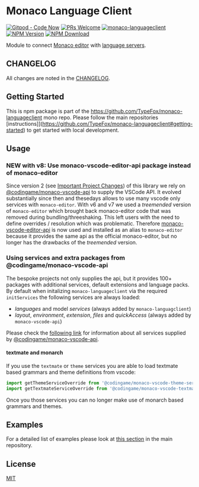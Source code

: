 # Monaco Language Client

[![Gitpod - Code Now](https://img.shields.io/badge/Gitpod-code%20now-blue.svg?longCache=true)](https://gitpod.io#https://github.com/TypeFox/monaco-languageclient)
[![PRs Welcome](https://img.shields.io/badge/PRs-welcome-brightgreen.svg?longCache=true)](https://github.com/TypeFox/monaco-languageclient/labels/help%20wanted)
[![monaco-languageclient](https://github.com/TypeFox/monaco-languageclient/actions/workflows/actions.yml/badge.svg)](https://github.com/TypeFox/monaco-languageclient/actions/workflows/actions.yml)
[![NPM Version](https://img.shields.io/npm/v/monaco-languageclient.svg)](https://www.npmjs.com/package/monaco-languageclient)
[![NPM Download](https://img.shields.io/npm/dt/monaco-languageclient.svg)](https://www.npmjs.com/package/monaco-languageclient)

Module to connect [Monaco editor](https://microsoft.github.io/monaco-editor/) with [language servers](https://microsoft.github.io/language-server-protocol/).

## CHANGELOG

All changes are noted in the [CHANGELOG](https://github.com/TypeFox/monaco-languageclient/blob/main/packages/client/CHANGELOG.md).

## Getting Started

This is npm package is part of the <https://github.com/TypeFox/monaco-languageclient> mono repo. Please follow the main repositories [instructions]](<https://github.com/TypeFox/monaco-languageclient#getting-started>) to get started with local development.

## Usage

### NEW with v8: Use monaco-vscode-editor-api package instead of monaco-editor

Since version 2 (see [Important Project Changes](https://github.com/TypeFox/monaco-languageclient/blob/main/docs/versions-and-history.md#important-project-changes)) of this library we rely on [@codingame/monaco-vscode-api](https://github.com/CodinGame/monaco-vscode-api) to supply the VSCode API. It evolved substantially since then and thesedays allows to use many vscode only services with `monaco-editor`. With v6 and v7 we used a *treemended* version of `monaco-editor` which brought back monaco-editor code that was removed during bundling/threeshaking. This left users with the need to define overrides / resolution which was problematic.
Therefore [monaco-vscode-editor-api](https://www.npmjs.com/package/@codingame/monaco-vscode-editor-api) is now used and installed as an alias to `monaco-editor` because it provides the same api as the official monaco-editor, but no longer has the drawbacks of the *treemended* version.

### Using services and extra packages from @codingame/monaco-vscode-api

The bespoke projects not only supplies the api, but it provides 100+ packages with additional services, default extensions and language packs. By default when initalizing `monaco-languageclient` via the required `initServices` the following services are always loaded:

- *languages* and model *services* (always added by `monaco-languagclient`)
- *layout*, *environment*, *extension*, *files* and *quickAccess* (always added by `monaco-vscode-api`)

Please check the [following link](https://github.com/CodinGame/monaco-vscode-api#monaco-standalone-services) for information about all services supplied by [@codingame/monaco-vscode-api](https://github.com/CodinGame/monaco-vscode-api).

#### textmate and monarch

If you use the `textmate` or `theme` services you are able to load textmate based grammars and theme definitions from vscode:

```js
import getThemeServiceOverride from '@codingame/monaco-vscode-theme-service-override';
import getTextmateServiceOverride from '@codingame/monaco-vscode-textmate-service-override';
```

Once you those services you can no longer make use of monarch based grammars and themes.

## Examples

For a detailed list of examples please look at [this section](<https://github.com/TypeFox/monaco-languageclient#examples-overview>) in the main repository.

## License

[MIT](https://github.com/TypeFox/monaco-languageclient/blob/main/packages/client/LICENSE)
